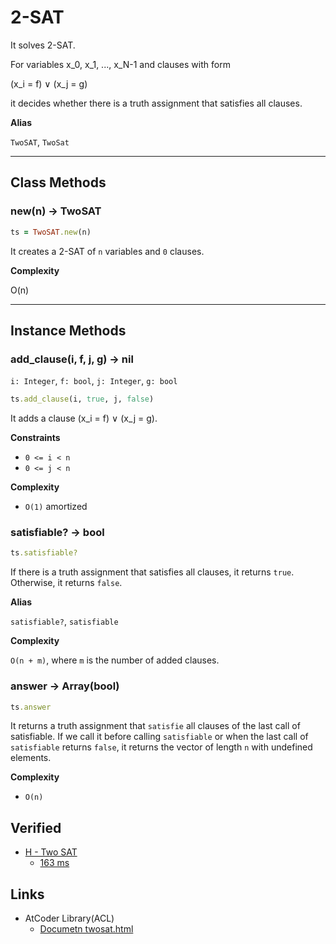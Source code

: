 # 2-SAT

It solves 2-SAT.

For variables x_0, x_1, ..., x_N-1 and clauses with form

(x_i = f) ∨ (x_j = g)

it decides whether there is a truth assignment that satisfies all clauses.


**Alias**

`TwoSAT`, `TwoSat`

<hr>

## Class Methods

### new(n) -> TwoSAT

```ruby
ts = TwoSAT.new(n)
```

It creates a 2-SAT of `n` variables and `0` clauses.

**Complexity**

O(n)

<hr>

## Instance Methods

### add_clause(i, f, j, g) -> nil

`i: Integer`, `f: bool`, `j: Integer`, `g: bool`

```ruby
ts.add_clause(i, true, j, false)
```

It adds a clause (x_i = f) ∨ (x_j = g).

**Constraints**

- `0 <= i < n`
- `0 <= j < n`

**Complexity**

- `O(1)` amortized

### satisfiable? -> bool

```ruby
ts.satisfiable?
```

If there is a truth assignment that satisfies all clauses, it returns `true`. Otherwise, it returns `false`.

**Alias**

`satisfiable?`, `satisfiable`

**Complexity**

`O(n + m)`, where `m` is the number of added clauses.

### answer -> Array(bool)

```ruby
ts.answer
```

It returns a truth assignment that `satisfie` all clauses of the last call of satisfiable. If we call it before calling `satisfiable` or when the last call of `satisfiable` returns `false`, it returns the vector of length `n` with undefined elements.

**Complexity**

- `O(n)`

## Verified

- [H - Two SAT](https://atcoder.jp/contests/practice2/tasks/practice2_h)
  - [163 ms](https://atcoder.jp/contests/practice2/submissions/16655036 )

## Links

- AtCoder Library(ACL)
  - [Documetn twosat.html](https://atcoder.github.io/ac-library/master/document_ja/twosat.html)
